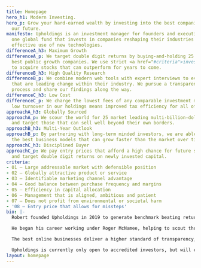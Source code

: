 ```yaml
---
title: Homepage
hero_h1: Modern Investing.
hero_p: Grow your hard-earned wealth by investing into the best companies building
  our future.
manifesto: Upholdings is an investment manager for founders and executives. We operate
  one global fund that invests in companies reshaping their industries through the
  effective use of new technologies.
differenceA_h3: Maximum Growth
differenceA_p: We target double digit returns by buying-and-holding 25 of the world’s
  best public growth companies. We use strict <a href="#criteria">investment criteria</a>
  to acquire stocks that can outperform for years to come.
differenceB_h3: High Quality Research
differenceB_p: We combine modern web tools with expert interviews to evaluate companies
  that are leading change within their industry. We pursue a transparent research
  process and share our findings along the way.
differenceC_h3: Low Cost
differenceC_p: We charge the lowest fees of any comparable investment manager. And
  low turnover in our holdings means improved tax efficiency for all of our investors.
approachA_h3: Globally Sourced
approachA_p: We scour the world for 25 market leading multi-billion-dollar companies,
  and target those that can sell well beyond their own borders.
approachB_h3: Multi-Year Outlook
approachB_p: By partnering with long-term minded investors, we are able to select
  the best business models that can grow faster than the market over time.
approachC_h3: Disciplined Buyer
approachC_p: We pay entry prices that afford a high chance for future share appreciation,
  and target double digit returns on newly invested capital.
criteria:
- 01 — Large addressable market with defensible position
- 02 — Globally attractive product or service
- 03 — Identifiable marketing channel advantage
- 04 — Good balance between purchase frequency and margins
- 05 — Efficiency in capital allocation
- 06 — Management that is aligned, ambitious and patient
- 07 — Does not profit from environmental or societal harm
- '08 — Entry price that allows for missteps'
bio: |-
  Robert founded Upholdings in 2019 to generate benchmark beating returns for the next generation of investors.

  He began his career working under Roger McNamee, helping to scout through new opportunities created by the early rise of the internet. He then joined Everlane to help grow an online-first retailer into an internationally recognized brand.

  The best online businesses deliver a higher standard of transparency, quality, and price. Upholdings was borne out of the opportunity to do exactly that with investing.

  Upholdings is currently only open to accredited investors, but will eventually be widely accessible via a tax- and fee-efficient ETF.
layout: homepage
---
```


